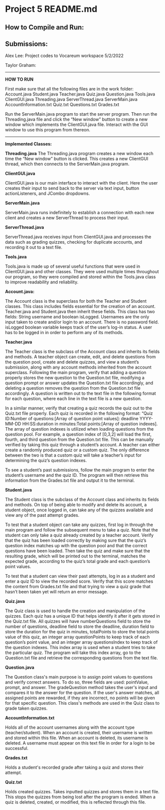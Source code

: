 # Project 5 README.md

How to Compile and Run:
----------------------
Submissions:
----------------------

Alex Lee: Project codes to Vocareum workspace 5/2/2022

Taylor Graham: 

----------------------
**HOW TO RUN**

First make sure that all the following files are in the work folder:
Account.java
Student.java
Teacher.java
Quiz.java
Question.java
Tools.java
ClientGUI.java
Threading.java
ServerThread.java
ServerMain.java
AccountInformation.txt
Quiz.txt
Questions.txt
Grades.txt

Run the ServerMain.java program to start the server program. Then run the Threading.java file and click the “New window” button to create a new window which implements the ClientGUI.java file. Interact with the GUI window to use this program from thereon. 

----------------------

**Implemented Classes:**

**Threading.java**
The Threading.java program creates a new window each time the “New window” button is clicked. This creates a new ClientGUI thread, which then connects to the ServerMain.java program.

**ClientGUI.java**

ClientGUI.java is our main interface to interact with the client. Here the user creates their input to send back to the server via text input, button actionListeners, and JCombo dropdowns.

**ServerMain.java**

ServerMain.java runs indefinitely to establish a connection with each new client and creates a new ServerThread to process their input.

**ServerThread.java**

ServerThread.java receives input from ClientGUI.java and processes the data such as grading quizzes, checking for duplicate accounts, and recording it out to a text file. 

**Tools.java**

Tools.java is made up of several useful functions that were used in ClientGUI.java and other classes. They were used multiple times throughout our program, so they were compiled and stored within the Tools.java class to improve readability and reliability.

**Account.java:**

The Account class is the superclass for both the Teacher and Student classes. 
This class includes fields essential for the creation of an account. Teacher.java and Student.java then inherit these fields. 
This class has two fields: String username and boolean isLogged. Usernames are the only input taken to create and/or login to an account. 
There is no password field. isLogged boolean variable keeps track of the user’s log-in status. 
A user has to be logged in in order to perform any of its methods. 

**Teacher.java**

The Teacher class is the subclass of the Account class and inherits its fields and methods. A teacher object can create, edit, and delete questions from the question pool, create and delete quizzes, and view a student’s submission, along with any account methods inherited from the account superclass. Following the main  program, verify that adding a question properly stores the new question to the Question.txt file, 
modifying a question prompt or answer updates the Question.txt file accordingly, and deleting a question removes the question from the Question.txt 
file accordingly. A question is written out to the text file in the following format for each question, where each line in the text file is a new question.

In a similar manner, verify that creating a quiz records the quiz out to the Quiz.txt file properly. Each quiz is recorded in the following format: 
“Quiz ID:Number of questions:[Array of question point values]: deadline YYYY-MM-DD HH:SS:duration in minutes:Total points:[Array of question indexes]. 
The array of question indexes is utilized when loading questions from the question pool. For example, a question index of [0,3,2] will load the first, fourth, and third question from the Question.txt file. This can be manually verified by taking this quiz through a student’s account. A teacher can either create a randomly produced quiz or a custom quiz. The only difference between the two is that a custom quiz will take a teacher’s input for determining the quiz’s question indexes.

To see a student’s past submissions, follow the main program to enter the student’s username and the quiz ID. The program will then retrieve this information from the Grades.txt file and output it to the terminal.

**Student.java**

The Student class is the subclass of the Account class and inherits its fields and methods. On top of being able to modify and delete its account, a student object, once logged in, 
can take any of the quizzes available and view any of the past attempt grades.

To test that a student object can take any quizzes, first log in through the main program and follow the subsequent menu to take a quiz. 
Note that the student can only take a quiz already created by a teacher account. Verify that the quiz has been loaded correctly by making sure that the quiz’s question index matches up with the question pool and that the correct questions have been loaded. 
Then take the quiz and make sure that the resulting grade, which will be printed out to the terminal, matches the expected grade, 
according to the quiz’s total grade and each question’s point values.

To test that a student can view their past attempts, log in as a student and enter a quiz ID to view the recorded score. Verify that this score matches 
the content from Grades.txt file and that trying to view a quiz grade that hasn’t been taken yet will return an error message.

**Quiz.java**

The Quiz class is used to handle the creation and manipulation of the quizzes. Each quiz has a unique ID that helps identify it after it gets stored in the Quiz.txt file. 
All quizzes will have numberQuestions field to store the number of questions, deadline field to store the deadline, duration field to store the duration for the quiz in minutes, 
totalPoints to store the total points value of this quiz, an integer array questionPoints to keep track of each question’s point value, and an integer array questionsIndex to keep track
of the question indexes. This index array is used when a student tries to take the particular quiz. The program will take this index array, go to the Question.txt file and retrieve 
the corresponding questions from the text file.

**Question.java**

The Question class's main purpose is to assign point values to questions and verify correct answers. 
To do so, three fields are used: pointValue, prompt, and answer. The gradeQuestion method takes the user's input and compares it to the answer for the question.
If the user's answer matches, all assigned points are rewarded, if they are incorrect, no points will be given for that specific question.
This class's methods are used in the Quiz class to grade taken quizzes.



**AccountInformation.txt**

Holds all of the account usernames along with the account type (teacher/student). When an account is created, their username is written and stored within this file. 
When an account is deleted, its username is deleted. A username must appear on this text file in order for a login to be successful.

**Grades.txt**

Holds a student's recorded grade after taking a quiz and stores their attempt.

**Quiz.txt**

Holds created quizzes. Takes inputted quizzes and stores them in a text file. This stops the quizzes from being lost after the program is ended.
When a quiz is deleted, created, or modified, this is reflected through this file.


